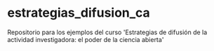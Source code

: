 # estrategias_difusion_ca
Repositorio para los ejemplos del curso 'Estrategias de difusión de la actividad investigadora: el poder de la ciencia abierta'
